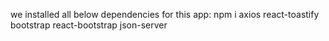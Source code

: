 we installed all below dependencies for this app:
npm i axios react-toastify bootstrap react-bootstrap json-server